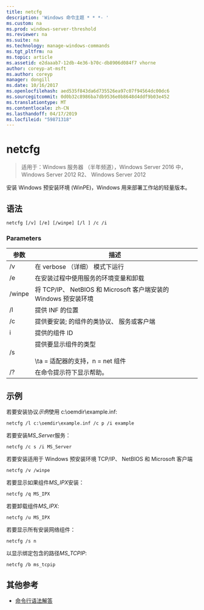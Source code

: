 ```yaml
---
title: netcfg
description: 'Windows 命令主题 * * *- '
ms.custom: na
ms.prod: windows-server-threshold
ms.reviewer: na
ms.suite: na
ms.technology: manage-windows-commands
ms.tgt_pltfrm: na
ms.topic: article
ms.assetid: e2daaab7-12db-4e36-b70c-db8906d084f7 vhorne
author: coreyp-at-msft
ms.author: coreyp
manager: dongill
ms.date: 10/16/2017
ms.openlocfilehash: aed535f843da6d735526ea97c07f94564dc00dc6
ms.sourcegitcommit: 0d0b32c8986ba7db9536e0b8648d4ddf9b03e452
ms.translationtype: MT
ms.contentlocale: zh-CN
ms.lasthandoff: 04/17/2019
ms.locfileid: "59871318"
---
```

# <a name="netcfg"></a>netcfg

>适用于：Windows 服务器 （半年频道），Windows Server 2016 中，Windows Server 2012 R2、 Windows Server 2012

安装 Windows 预安装环境 (WinPE)，Windows 用来部署工作站的轻量版本。   
## <a name="syntax"></a>语法  
```  
netcfg [/v] [/e] [/winpe] [/l ] /c /i  
```  
### <a name="parameters"></a>Parameters  
|参数|描述|  
|-------|--------|  
|/v|在 verbose （详细） 模式下运行|  
|/e|在安装过程中使用服务的环境变量和卸载|  
|/winpe|将 TCP/IP、 NetBIOS 和 Microsoft 客户端安装的 Windows 预安装环境|  
|/l|提供 INF 的位置|  
|/c|提供要安装; 的组件的类协议、 服务或客户端|  
|i|提供的组件 ID|  
|/s|提供要显示组件的类型<br /><br />\ta = 适配器的支持，n = net 组件|  
|/?|在命令提示符下显示帮助。|  
## <a name="BKMK_Examples"></a>示例  
若要安装协议*示例*使用 c:\oemdir\example.inf:  
```  
netcfg /l c:\oemdir\example.inf /c p /i example  
```  
若要安装*MS_Server*服务：  
```  
netcfg /c s /i MS_Server  
```  
若要安装适用于 Windows 预安装环境 TCP/IP、 NetBIOS 和 Microsoft 客户端  
```  
netcfg /v /winpe  
```  
若要显示如果组件*MS_IPX*安装：  
```  
netcfg /q MS_IPX  
```  
若要卸载组件*MS_IPX*:  
```  
netcfg /u MS_IPX  
```  
若要显示所有安装网络组件：  
```  
netcfg /s n  
```  
以显示绑定包含的路径*MS_TCPIP*:  
```  
netcfg /b ms_tcpip  
```  
## <a name="additional-references"></a>其他参考  
-   [命令行语法解答](command-line-syntax-key.md)  
